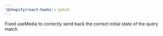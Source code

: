 ```yaml
---
'@shopify/react-hooks': patch
---
```


Fixed useMedia to correctly send back the correct initial state of the query match
